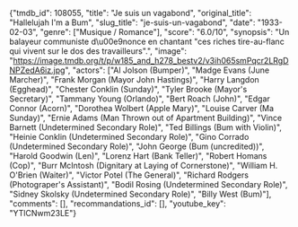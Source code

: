 {"tmdb_id": 108055, "title": "Je suis un vagabond", "original_title": "Hallelujah I'm a Bum", "slug_title": "je-suis-un-vagabond", "date": "1933-02-03", "genre": ["Musique / Romance"], "score": "6.0/10", "synopsis": "Un balayeur communiste d\u00e9nonce en chantant \"ces riches tire-au-flanc qui vivent sur le dos des travailleurs\".", "image": "https://image.tmdb.org/t/p/w185_and_h278_bestv2/v3ih065smPqcr2LRgDNPZedA6iz.jpg", "actors": ["Al Jolson (Bumper)", "Madge Evans (June Marcher)", "Frank Morgan (Mayor John Hastings)", "Harry Langdon (Egghead)", "Chester Conklin (Sunday)", "Tyler Brooke (Mayor's Secretary)", "Tammany Young (Orlando)", "Bert Roach (John)", "Edgar Connor (Acorn)", "Dorothea Wolbert (Apple Mary)", "Louise Carver (Ma Sunday)", "Ernie Adams (Man Thrown out of Apartment Building)", "Vince Barnett (Undetermined Secondary Role)", "Ted Billings (Bum with Violin)", "Heinie Conklin (Undetermined Secondary Role)", "Gino Corrado (Undetermined Secondary Role)", "John George (Bum (uncredited))", "Harold Goodwin (Len)", "Lorenz Hart (Bank Teller)", "Robert Homans (Cop)", "Burr McIntosh (Dignitary at Laying of Cornerstone)", "William H. O'Brien (Waiter)", "Victor Potel (The General)", "Richard Rodgers (Photograper's Assistant)", "Bodil Rosing (Undetermined Secondary Role)", "Sidney Skolsky (Undetermined Secondary Role)", "Billy West (Bum)"], "comments": [], "recommandations_id": [], "youtube_key": "YTlCNwm23LE"}